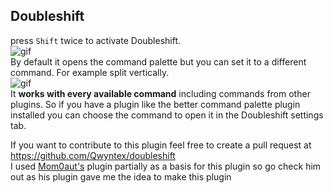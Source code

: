 ## Doubleshift

press `Shift` twice to activate Doubleshift.\
![gif](https://raw.githubusercontent.com/Qwyntex/doubleshift/master/res/gif-1-obsidian.gif?raw=true)\
By default it opens the command palette but you can set it to a different command. For example split vertically.\
![gif](https://raw.githubusercontent.com/Qwyntex/doubleshift/master/res/gif-2-obsidian.gif?raw=true)\
It **works with every available command** including commands from other plugins. So if you have a plugin like the better command palette plugin installed you can choose the command to open it in the Doubleshift settings tab.

If you want to contribute to this plugin feel free to create a pull request at https://github.com/Qwyntex/doubleshift \
I used [Mom0aut's](https://github.com/mom0aut/obsidian-search-everywhere) plugin partially as a basis for this plugin so go check him out as his plugin gave me the idea to make this plugin
